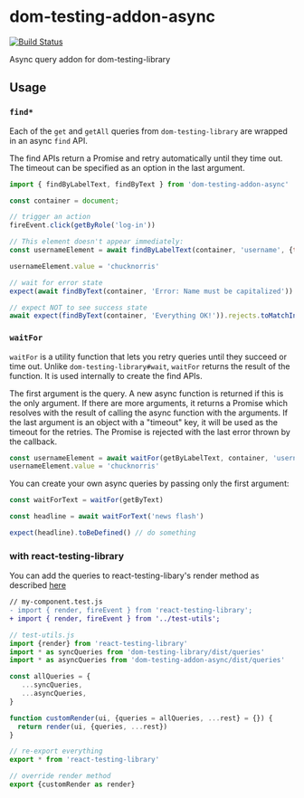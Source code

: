 # dom-testing-addon-async

[![Build Status](https://travis-ci.org/alexkrolick/dom-testing-addon-async.svg?branch=master)](https://travis-ci.org/alexkrolick/dom-testing-addon-async)

Async query addon for dom-testing-library

## Usage

### `find*`

Each of the `get` and `getAll` queries from `dom-testing-library` are wrapped in an async `find` API.

The find APIs return a Promise and retry automatically until they time out. The timeout can be specified as an option in the last argument.

```js
import { findByLabelText, findByText } from 'dom-testing-addon-async'

const container = document;

// trigger an action
fireEvent.click(getByRole('log-in'))

// This element doesn't appear immediately:
const usernameElement = await findByLabelText(container, 'username', {timeout: 200})

usernameElement.value = 'chucknorris'

// wait for error state
expect(await findByText(container, 'Error: Name must be capitalized')).not.toBeNull()

// expect NOT to see success state
await expect(findByText(container, 'Everything OK!')).rejects.toMatchInlineSnapshot()
```

### `waitFor`

`waitFor` is a utility function that lets you retry queries until they succeed or time out. Unlike `dom-testing-library#wait`, `waitFor` returns the result of the function. It is used internally to create the find APIs.

The first argument is the query. A new async function is returned if this is the only argument. If there are more arguments, it returns a Promise which resolves with the result of calling the async function with the arguments. If the last argument is an object with a "timeout" key, it will be used as the timeout for the retries. The Promise is rejected with the last error thrown by the callback.

```js
const usernameElement = await waitFor(getByLabelText, container, 'username')
usernameElement.value = 'chucknorris'
```

You can create your own async queries by passing only the first argument:

```js
const waitForText = waitFor(getByText)

const headline = await waitForText('news flash')

expect(headline).toBeDefined() // do something
```

### with react-testing-library

You can add the queries to react-testing-libary's render method as described [here](https://github.com/kentcdodds/react-testing-library#custom-render)

```diff
// my-component.test.js
- import { render, fireEvent } from 'react-testing-library';
+ import { render, fireEvent } from '../test-utils';
```

```js
// test-utils.js
import {render} from 'react-testing-library'
import * as syncQueries from 'dom-testing-library/dist/queries'
import * as asyncQueries from 'dom-testing-addon-async/dist/queries'

const allQueries = {
   ...syncQueries,
   ...asyncQueries,
}

function customRender(ui, {queries = allQueries, ...rest} = {}) {
  return render(ui, {queries, ...rest})
}

// re-export everything
export * from 'react-testing-library'

// override render method
export {customRender as render}
```
